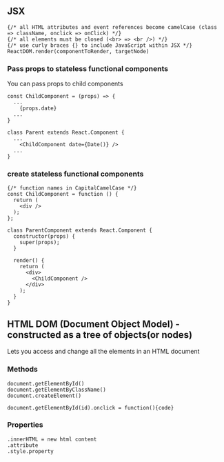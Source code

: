 ## JSX
```
{/* all HTML attributes and event references become camelCase (class => className, onclick => onClick) */}
{/* all elements must be closed (<br> => <br />) */}
{/* use curly braces {} to include JavaScript within JSX */}
ReactDOM.render(componentToRender, targetNode)
```
### Pass props to stateless functional components
You can pass props to child components
```
const ChildComponent = (props) => {
  ...
    {props.date}
  ...
}

class Parent extends React.Component {
  ...
    <ChildComponent date={Date()} />
  ...
}

```

### create stateless functional components
```
{/* function names in CapitalCamelCase */}
const ChildComponent = function () {
  return (
    <div />
  );
};

class ParentComponent extends React.Component {
  constructor(props) {
    super(props);
  }

  render() {
    return (
      <div>
        <ChildComponent />
      </div>
    );
  }
}
```


## HTML DOM (Document Object Model) - constructed as a tree of objects(or nodes)
Lets you access and change all the elements in an HTML document

### Methods
```
document.getElementById()
document.getElementByClassName()
document.createElement()

document.getElementById(id).onclick = function(){code}
```
### Properties
```
.innerHTML = new html content
.attribute
.style.property
```
